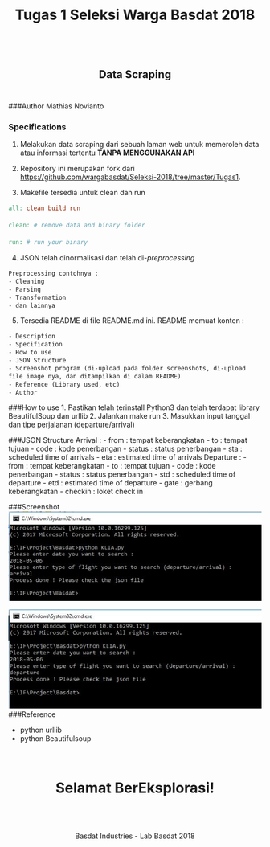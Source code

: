 <h1 align="center">
  <br>
  Tugas 1 Seleksi Warga Basdat 2018
  <br>
  <br>
</h1>

<h2 align="center">
  <br>
  Data Scraping
  <br>
  <br>
</h2>

###Author
Mathias Novianto

### Specifications

1. Melakukan data scraping dari sebuah laman web untuk memeroleh data atau informasi tertentu __TANPA MENGGUNAKAN API__

2. Repository ini merupakan fork dari https://github.com/wargabasdat/Seleksi-2018/tree/master/Tugas1.

3. Makefile tersedia untuk clean dan run
``` Makefile
all: clean build run

clean: # remove data and binary folder

run: # run your binary

```

4. JSON telah dinormalisasi dan telah di-_preprocessing_
```
Preprocessing contohnya :
- Cleaning
- Parsing
- Transformation
- dan lainnya
```

5. Tersedia README di file README.md ini. README memuat konten :
```
- Description
- Specification
- How to use
- JSON Structure
- Screenshot program (di-upload pada folder screenshots, di-upload file image nya, dan ditampilkan di dalam README)
- Reference (Library used, etc)
- Author
```

###How to use
	1. Pastikan telah terinstall Python3 dan telah terdapat library BeautifulSoup dan urllib
	2. Jalankan make run
	3. Masukkan input tanggal dan tipe perjalanan (departure/arrival)

###JSON Structure
Arrival :
	- from	: tempat keberangkatan
	- to	: tempat tujuan
	- code	: kode penerbangan
	- status : status penerbangan
	- sta	: scheduled time of arrivals
	- eta	: estimated time of arrivals
Departure :
	- from	: tempat keberangkatan
	- to	: tempat tujuan
	- code	: kode penerbangan
	- status : status penerbangan
	- std	: scheduled time of departure
	- etd	: estimated time of departure
	- gate	: gerbang keberangkatan
	- checkin : loket check in
	
###Screenshot
![Gambar 1](screenshots/arrival.JPG)

![Gambar 2](screenshots/departure.JPG)
###Reference
- python urllib
- python Beautifulsoup

<h1 align="center">
  <br>
  Selamat BerEksplorasi!
  <br>
  <br>
</h1>

<p align="center">
  <br>
  Basdat Industries - Lab Basdat 2018
  <br>
  <br>
</p>
